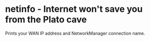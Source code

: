 netinfo - Internet won't save you from the Plato cave
=====================================================

Prints your WAN IP address and NetworkManager connection name.
